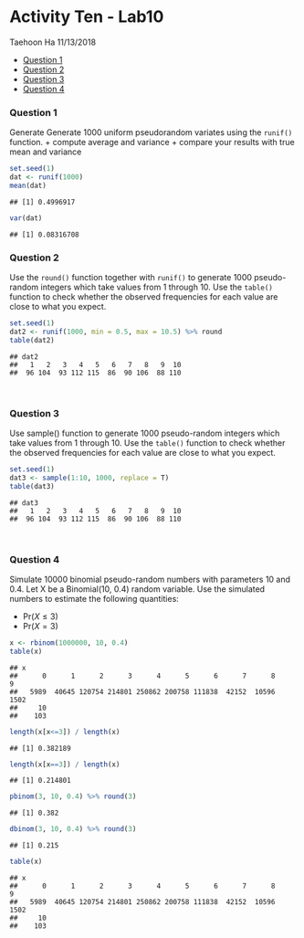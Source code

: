 Activity Ten - Lab10
================
Taehoon Ha
11/13/2018

-   [Question 1](#question-1)
-   [Question 2](#question-2)
-   [Question 3](#question-3)
-   [Question 4](#question-4)

### Question 1

Generate Generate 1000 uniform pseudorandom variates using the `runif()` function. + compute average and variance + compare your results with true mean and variance

``` r
set.seed(1)
dat <- runif(1000)
mean(dat)
```

    ## [1] 0.4996917

``` r
var(dat)
```

    ## [1] 0.08316708

### Question 2

Use the `round()` function together with `runif()` to generate 1000 pseudo-random integers which take values from 1 through 10. Use the `table()` function to check whether the observed frequencies for each value are close to what you expect.

``` r
set.seed(1)
dat2 <- runif(1000, min = 0.5, max = 10.5) %>% round
table(dat2)
```

    ## dat2
    ##   1   2   3   4   5   6   7   8   9  10 
    ##  96 104  93 112 115  86  90 106  88 110

<br>

### Question 3

Use sample() function to generate 1000 pseudo-random integers which take values from 1 through 10. Use the `table()` function to check whether the observed frequencies for each value are close to what you expect.

``` r
set.seed(1)
dat3 <- sample(1:10, 1000, replace = T)
table(dat3)
```

    ## dat3
    ##   1   2   3   4   5   6   7   8   9  10 
    ##  96 104  93 112 115  86  90 106  88 110

<br>

### Question 4

Simulate 10000 binomial pseudo-random numbers with parameters 10 and 0.4. Let X be a Binomial(10, 0.4) random variable. Use the simulated numbers to estimate the following quantities:

-   Pr(*X* ≤ 3)
-   Pr(*X* = 3)

``` r
x <- rbinom(1000000, 10, 0.4)
table(x)
```

    ## x
    ##      0      1      2      3      4      5      6      7      8      9 
    ##   5989  40645 120754 214801 250862 200758 111838  42152  10596   1502 
    ##     10 
    ##    103

``` r
length(x[x<=3]) / length(x)
```

    ## [1] 0.382189

``` r
length(x[x==3]) / length(x) 
```

    ## [1] 0.214801

``` r
pbinom(3, 10, 0.4) %>% round(3)
```

    ## [1] 0.382

``` r
dbinom(3, 10, 0.4) %>% round(3)
```

    ## [1] 0.215

``` r
table(x)
```

    ## x
    ##      0      1      2      3      4      5      6      7      8      9 
    ##   5989  40645 120754 214801 250862 200758 111838  42152  10596   1502 
    ##     10 
    ##    103
